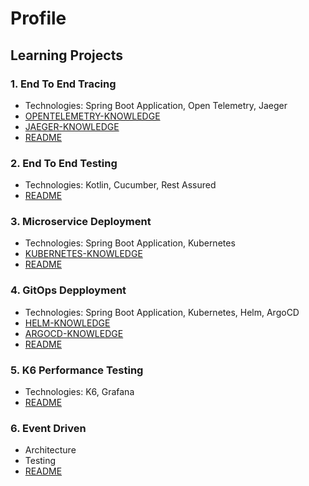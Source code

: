 # Profile

## Learning Projects

### 1. End To End Tracing

- Technologies: Spring Boot Application, Open Telemetry, Jaeger
- [OPENTELEMETRY-KNOWLEDGE](https://github.com/CuongDang-DevSecOps/End-To-End-Tracing/blob/main/OPENTELEMETRY-KNOWLEDGE.md)
- [JAEGER-KNOWLEDGE](https://github.com/CuongDang-DevSecOps/End-To-End-Tracing/blob/main/JAEGER-KNOWLEDGE.md)
- [README](https://github.com/CuongDang-DevSecOps/End-To-End-Tracing)

### 2. End To End Testing

- Technologies: Kotlin, Cucumber, Rest Assured
- [README](https://github.com/CuongDang-DevSecOps/End-To-End-Testing)

### 3. Microservice Deployment

- Technologies: Spring Boot Application, Kubernetes
- [KUBERNETES-KNOWLEDGE](https://github.com/CuongDang-DevSecOps/Microservice-Deployment/blob/main/KUBERNETES-KNOWLEDGE.md)
- [README](https://github.com/CuongDang-DevSecOps/Microservice-Deployment)

### 4. GitOps Depployment

- Technologies: Spring Boot Application, Kubernetes, Helm, ArgoCD
- [HELM-KNOWLEDGE](https://github.com/CuongDang-DevSecOps/GitOps-Deployment/blob/main/HELM-KNOWLEDGE.md)
- [ARGOCD-KNOWLEDGE](https://github.com/CuongDang-DevSecOps/GitOps-Deployment/blob/main/ARGOCD-KNOWLEDGE.md)
- [README](https://github.com/CuongDang-DevSecOps/GitOps-Deployment)

### 5. K6 Performance Testing

- Technologies: K6, Grafana
- [README](https://github.com/CuongDang-DevSecOps/K6-Performance-Testing)

### 6. Event Driven

- Architecture
- Testing
- [README](https://github.com/CuongDang-DevSecOps/Event-Driven)
